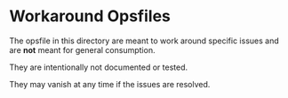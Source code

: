 # Workaround Opsfiles

The opsfile
in this directory
are meant to work around
specific issues
and are **not** meant
for general consumption.

They are intentionally
not documented or tested.

They may vanish at any time
if the issues are resolved.